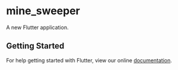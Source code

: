 # mine_sweeper

A new Flutter application.

## Getting Started

For help getting started with Flutter, view our online
[documentation](https://flutter.io/).
